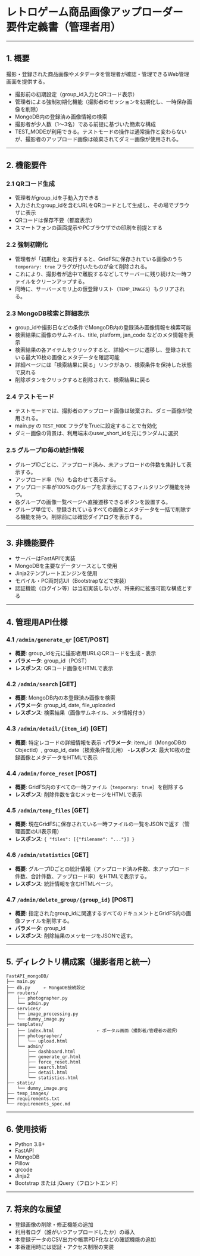 # レトロゲーム商品画像アップローダー 要件定義書（管理者用）

---

## 1. 概要

撮影・登録された商品画像やメタデータを管理者が確認・管理できるWeb管理画面を提供する。

- 撮影前の初期設定（group\_id入力とQRコード表示）
- 管理者による強制初期化機能（撮影者のセッションを初期化し、一時保存画像を削除）
- MongoDB内の登録済み画像情報の検索
- 撮影者が少人数（1〜3名）である前提に基づいた簡素な構成
- TEST_MODEが利用できる。テストモードの操作は通常操作と変わらないが、撮影者のアップロード画像は破棄されてダミー画像が使用される。
---

## 2. 機能要件

### 2.1 QRコード生成

- 管理者がgroup_idを手動入力できる
- 入力されたgroup_idを含むURLをQRコードとして生成し、その場でブラウザに表示
- QRコードは保存不要（都度表示）
- スマートフォンの画面提示やPCブラウザでの印刷を前提とする

### 2.2 強制初期化

- 管理者が「初期化」を実行すると、GridFSに保存されている画像のうち `temporary: true` フラグが付いたものが全て削除される。
- これにより、撮影者が途中で離脱するなどしてサーバーに残り続けた一時ファイルをクリーンアップする。
- 同時に、サーバーメモリ上の仮登録リスト（`TEMP_IMAGES`）もクリアされる。

### 2.3 MongoDB検索と詳細表示

- group_idや撮影日などの条件でMongoDB内の登録済み画像情報を検索可能
- 検索結果に画像のサムネイル、title, platform, jan_code などのメタ情報を表示
- 検索結果の各アイテムをクリックすると、詳細ページに遷移し、登録されている最大10枚の画像とメタデータを確認可能
- 詳細ページには「検索結果に戻る」リンクがあり、検索条件を保持した状態で戻れる
- 削除ボタンをクリックすると削除されて、検索結果に戻る

### 2.4 テストモード
- テストモードでは、撮影者のアップロード画像は破棄され、ダミー画像が使用される。
- main.py の `TEST_MODE` フラグをTrueに設定することで有効化
- ダミー画像の背景は、利用端末のuser_short_idを元にランダムに選択

### 2.5 グループID毎の統計情報
- グループIDごとに、アップロード済み、未アップロードの件数を集計して表示する。
- アップロード率（％）も合わせて表示する。
- アップロード率が100%のグループを非表示にするフィルタリング機能を持つ。
- 各グループの画像一覧ページへ直接遷移できるボタンを設置する。
- グループ単位で、登録されているすべての画像とメタデータを一括で削除する機能を持つ。削除前には確認ダイアログを表示する。

---

## 3. 非機能要件

- サーバーはFastAPIで実装
- MongoDBを主要なデータソースとして使用
- Jinja2テンプレートエンジンを使用
- モバイル・PC両対応UI（Bootstrapなどで実装）
- 認証機能（ログイン等）は当初実装しないが、将来的に拡張可能な構成とする


---

## 4. 管理用API仕様

### 4.1 `/admin/generate_qr` [GET/POST]

- **概要**: group_idを元に撮影者用URLのQRコードを生成・表示
- **パラメータ**: group_id（POST）
- **レスポンス**: QRコード画像をHTMLで表示

### 4.2 `/admin/search` [GET]

- **概要**: MongoDB内の本登録済み画像を検索
- **パラメータ**: group_id, date, file_uploaded
- **レスポンス**: 検索結果（画像サムネイル、メタ情報付き）

### 4.3  `/admin/detail/{item_id}` [GET]

- **概要**: 特定レコードの詳細情報を表示
-**パラメータ**: item_id（MongoDBのObjectId）, group_id, date（検索条件復元用）
-**レスポンス**: 最大10枚の登録画像とメタデータをHTMLで表示

### 4.4 `/admin/force_reset` [POST]

- **概要**: GridFS内のすべての一時ファイル（`temporary: true`）を削除する
- **レスポンス**: 削除件数を含むメッセージをHTMLで表示

### 4.5 `/admin/temp_files` [GET]

- **概要**: 現在GridFSに保存されている一時ファイルの一覧をJSONで返す（管理画面のUI表示用）
- **レスポンス**: `{ "files": [{"filename": "..."}] }`

### 4.6 `/admin/statistics` [GET]

- **概要**: グループIDごとの統計情報（アップロード済み件数、未アップロード件数、合計件数、アップロード率）をHTMLで表示する。
- **レスポンス**: 統計情報を含むHTMLページ。

### 4.7 `/admin/delete_group/{group_id}` [POST]

- **概要**: 指定されたgroup_idに関連するすべてのドキュメントとGridFS内の画像ファイルを削除する。
- **パラメータ**: group_id
- **レスポンス**: 削除結果のメッセージをJSONで返す。

---

## 5. ディレクトリ構成案（撮影者用と統一）

```
FastAPI_mongoDB/
├── main.py
├── db.py     ← MongoDB接続設定
├── routers/
│   ├── photographer.py
│   └── admin.py
├── services/
│   ├── image_processing.py
│   └── dummy_image.py
├── templates/
│   ├── index.html                ← ポータル画面（撮影者/管理者の選択）
│   ├── photographer/
│   │   └── upload.html
│   └── admin/
│       ├── dashboard.html
│       ├── generate_qr.html
│       ├── force_reset.html
│       ├── search.html
│       ├── detail.html
│       └── statistics.html
├── static/
│   └── dummy_image.png
├── temp_images/
├── requirements.txt
└── requirements_spec.md
```

---

## 6. 使用技術

- Python 3.8+
- FastAPI
- MongoDB
- Pillow
- qrcode
- Jinja2
- Bootstrap または jQuery（フロントエンド）


---

## 7. 将来的な展望

- 登録画像の削除・修正機能の追加
- 利用者ログ（誰がいつアップロードしたか）の導入
- 本登録データのCSV出力や帳票PDF化などの確認機能の追加
- 本番運用時には認証・アクセス制限の実装
